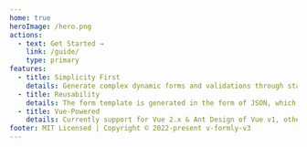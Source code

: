 ```yaml
---
home: true
heroImage: /hero.png
actions:
  - text: Get Started →
    link: /guide/
    type: primary
features:
  - title: Simplicity First
    details: Generate complex dynamic forms and validations through standard JSON Schema & Ajv Validator, fast, concise and efficient.
  - title: Reusability
    details: The form template is generated in the form of JSON, which can be reused in multiple places by simply modifying it! It enables you to quickly develop form pages. Compared with writing traditional html forms, using JSON defined forms can greatly improve development efficiency.
  - title: Vue-Powered
    details: Currently support for Vue 2.x & Ant Design of Vue v1, other UI libraries (AntDv v3, ElementUI, etc.) support for Vue 2.x and Vue 3.x are under development. . .
footer: MIT Licensed | Copyright © 2022-present v-formly-v3
---
```

